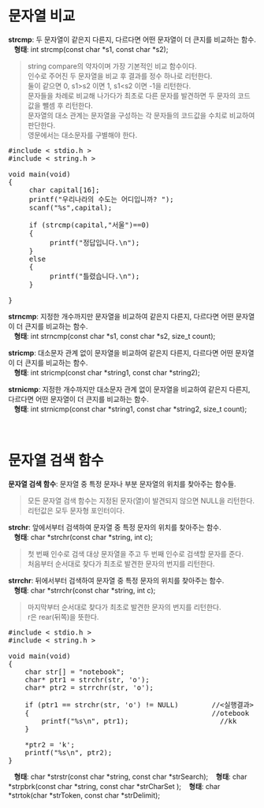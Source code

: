 # 문자열 비교
**strcmp**: 두 문자열이 같은지 다른지, 다르다면 어떤 문자열이 더 큰지를 비교하는 함수.  
&nbsp;&nbsp;&nbsp;**형태**: int strcmp(const char *s1, const char *s2);  
> string compare의 약자이며 가장 기본적인 비교 함수이다.   
> 인수로 주어진 두 문자열을 비교 후 결과를 정수 하나로 리턴한다.  
> 둘이 같으면 0, s1>s2 이면 1, s1<s2 이면 -1을 리턴한다.  
> 문자들을 차례로 비교해 나가다가 최초로 다른 문자를 발견하면 두 문자의 코드값을 뺄셈 후 리턴한다.  
> 문자열의 대소 관계는 문자열을 구성하는 각 문자들의 코드값을 수치로 비교하여 판단한다.  
> 영문에서는 대소문자를 구별해야 한다.

<pre>#include < stdio.h >
#include < string.h >

void main(void)
{
     char capital[16];
     printf("우리나라의 수도는 어디입니까? ");
     scanf("%s",capital);

     if (strcmp(capital,"서울")==0) 
     {
          printf("정답입니다.\n");
     } 
     else 
     {
          printf("틀렸습니다.\n");
     }

}</pre>

**strncmp**: 지정한 개수까지만 문자열을 비교하여 같은지 다른지, 다르다면 어떤 문자열이 더 큰지를 비교하는 함수.   
&nbsp;&nbsp;&nbsp;**형태**: int strncmp(const char *s1, const char *s2, size_t count);

**stricmp**: 대소문자 관계 없이 문자열을 비교하여 같은지 다른지, 다르다면 어떤 문자열이 더 큰지를 비교하는 함수.  
&nbsp;&nbsp;&nbsp;**형태**: int stricmp(const char *string1, const char *string2);

**strnicmp**: 지정한 개수까지만 대소문자 관계 없이 문자열을 비교하여 같은지 다른지, 다르다면 어떤 문자열이 더 큰지를 비교하는 함수.  
&nbsp;&nbsp;&nbsp;**형태**: int strnicmp(const char *string1, const char *string2, size_t count);
<br><br><br>

# 문자열 검색 함수
**문자열 검색 함수**: 문자열 중 특정 문자나 부분 문자열의 위치를 찾아주는 함수들.    
> 모든 문자열 검색 함수는 지정된 문자(열)이 발견되지 않으면 NULL을 리턴한다.  
> 리턴값은 모두 문자형 포인터이다.

**strchr**: 앞에서부터 검색하여 문자열 중 특정 문자의 위치를 찾아주는 함수.    
&nbsp;&nbsp;&nbsp;**형태**: char *strchr(const char *string, int c);  
> 첫 번째 인수로 검색 대상 문자열을 주고 두 번째 인수로 검색할 문자를 준다.  
> 처음부터 순서대로 찾다가 최초로 발견한 문자의 번지를 리턴한다.  

**strrchr**: 뒤에서부터 검색하여 문자열 중 특정 문자의 위치를 찾아주는 함수.  
&nbsp;&nbsp;&nbsp;**형태**: char *strrchr(const char *string, int c);  
> 마지막부터 순서대로 찾다가 최초로 발견한 문자의 번지를 리턴한다.   
> r은 rear(뒤쪽)을 뜻한다. 

<pre>#include < stdio.h >
#include < string.h >

void main(void)
{
	char str[] = "notebook";
	char* ptr1 = strchr(str, 'o');
	char* ptr2 = strrchr(str, 'o');

	if (ptr1 == strchr(str, 'o') != NULL)        //<실행결과>
	{                                            //otebook
		printf("%s\n", ptr1);                      //kk
	}

	*ptr2 = 'k';
	printf("%s\n", ptr2);
}</pre>

&nbsp;&nbsp;&nbsp;**형태**: char *strstr(const char *string, const char *strSearch);
&nbsp;&nbsp;&nbsp;**형태**: char *strpbrk(const char *string, const char *strCharSet );
&nbsp;&nbsp;&nbsp;**형태**: char *strtok(char *strToken, const char *strDelimit);
